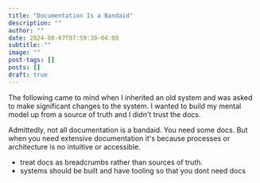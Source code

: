 ```yaml
---
title: "Documentation Is a Bandaid"
description: ""
author: ""
date: 2024-08-07T07:59:30-04:00
subtitle: ""
image: ""
post-tags: []
posts: []
draft: true
---
```


The following came to mind when I inherited an old system and was asked to make
significant changes to the system. I wanted to build my mental model up from a
source of truth and I didn't trust the docs.

Admittedly, not all documentation is a bandaid. You need some docs. But when you
need extensive documentation it's because processes or architecture is no intuitive
or accessible.

- treat docs as breadcrumbs rather than sources of truth.
- systems should be built and have tooling so that you dont need docs

